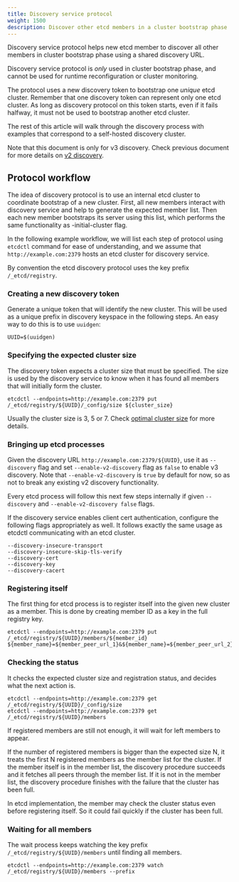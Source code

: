 ```yaml
---
title: Discovery service protocol
weight: 1500
description: Discover other etcd members in a cluster bootstrap phase
---
```


Discovery service protocol helps new etcd member to discover all other members in cluster bootstrap phase using a shared discovery URL.

Discovery service protocol is _only_ used in cluster bootstrap phase, and cannot be used for runtime reconfiguration or cluster monitoring.

The protocol uses a new discovery token to bootstrap one _unique_ etcd cluster. Remember that one discovery token can represent only one etcd cluster. As long as discovery protocol on this token starts, even if it fails halfway, it must not be used to bootstrap another etcd cluster.

The rest of this article will walk through the discovery process with examples that correspond to a self-hosted discovery cluster.

Note that this document is only for v3 discovery. Check previous document for more details on [v2 discovery](v2-discovery).

## Protocol workflow

The idea of discovery protocol is to use an internal etcd cluster to coordinate bootstrap of a new cluster. First, all new members interact with discovery service and help to generate the expected member list. Then each new member bootstraps its server using this list, which performs the same functionality as -initial-cluster flag.

In the following example workflow, we will list each step of protocol using `etcdctl` command for ease of understanding, and we assume that `http://example.com:2379` hosts an etcd cluster for discovery service.

By convention the etcd discovery protocol uses the key prefix `/_etcd/registry`.


### Creating a new discovery token

Generate a unique token that will identify the new cluster. This will be used as a unique prefix in discovery keyspace in the following steps. An easy way to do this is to use `uuidgen`:

```
UUID=$(uuidgen)
```

### Specifying the expected cluster size

The discovery token expects a cluster size that must be specified. The size is used by the discovery service to know when it has found all members that will initially form the cluster.

```
etcdctl --endpoints=http://example.com:2379 put /_etcd/registry/${UUID}/_config/size ${cluster_size}
```

Usually the cluster size is 3, 5 or 7. Check [optimal cluster size][cluster-size] for more details.

### Bringing up etcd processes

Given the discovery URL `http://example.com:2379/${UUID}`, use it as `--discovery` flag and set `--enable-v2-discovery` flag as `false` to enable v3 discovery. Note that `--enable-v2-discovery` is `true` by default for now, so as not to break any existing v2 discovery functionality.

Every etcd process will follow this next few steps internally if given `--discovery` and `--enable-v2-discovery false` flags.

If the discovery service enables client cert authentication, configure the following flags appropriately as well. It follows exactly the same usage as etcdctl communicating with an etcd cluster.
```
--discovery-insecure-transport
--discovery-insecure-skip-tls-verify
--discovery-cert
--discovery-key
--discovery-cacert
```

### Registering itself

The first thing for etcd process is to register itself into the given new cluster as a member. This is done by creating member ID as a key in the full registry key.

```
etcdctl --endpoints=http://example.com:2379 put /_etcd/registry/${UUID}/members/${member_id} ${member_name}=${member_peer_url_1}&${member_name}=${member_peer_url_2}
```

### Checking the status

It checks the expected cluster size and registration status, and decides what the next action is.

```
etcdctl --endpoints=http://example.com:2379 get /_etcd/registry/${UUID}/_config/size
etcdctl --endpoints=http://example.com:2379 get /_etcd/registry/${UUID}/members
```

If registered members are still not enough, it will wait for left members to appear.

If the number of registered members is bigger than the expected size N, it treats the first N registered members as the member list for the cluster. If the member itself is in the member list, the discovery procedure succeeds and it fetches all peers through the member list. If it is not in the member list, the discovery procedure finishes with the failure that the cluster has been full.

In etcd implementation, the member may check the cluster status even before registering itself. So it could fail quickly if the cluster has been full.

### Waiting for all members

The wait process keeps watching the key prefix `/_etcd/registry/${UUID}/members` until finding all members.

```
etcdctl --endpoints=http://example.com:2379 watch /_etcd/registry/${UUID}/members --prefix
```

[v2-discovery]: /docs/v3.5/dev-internal/v2_discovery_protocol
[cluster-size]: /docs/v2.3/admin_guide#optimal-cluster-size
[expected-cluster-size]: #specifying-the-expected-cluster-size
[new-discovery-token]: #creating-a-new-discovery-token
